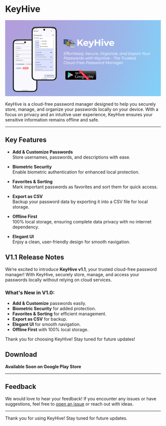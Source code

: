# KeyHive

![KeyHive Feature Graphic](screenshots/Key-Hive-Feature-Graphic-Coming-Soon.png)

KeyHive is a cloud-free password manager designed to help you securely store, manage, and organize your passwords locally on your device. With a focus on privacy and an intuitive user experience, KeyHive ensures your sensitive information remains offline and safe.

---

## Key Features

- **Add & Customize Passwords**  
  Store usernames, passwords, and descriptions with ease.

- **Biometric Security**  
  Enable biometric authentication for enhanced local protection.

- **Favorites & Sorting**  
  Mark important passwords as favorites and sort them for quick access.

- **Export as CSV**  
  Backup your password data by exporting it into a CSV file for local storage.

- **Offline First**  
  100% local storage, ensuring complete data privacy with no internet dependency.

- **Elegant UI**  
  Enjoy a clean, user-friendly design for smooth navigation.


## V1.1 Release Notes

We’re excited to introduce **KeyHive v1.1**, your trusted cloud-free password manager! With KeyHive, securely store, manage, and access your passwords locally without relying on cloud services.

### What's New in V1.0:
- **Add & Customize** passwords easily.
- **Biometric Security** for added protection.
- **Favorites & Sorting** for efficient management.
- **Export as CSV** for backup.
- **Elegant UI** for smooth navigation.
- **Offline First** with 100% local storage.

Thank you for choosing KeyHive! Stay tuned for future updates!

## Download

**Available Soon on Google Play Store**

---

## Feedback

We would love to hear your feedback! If you encounter any issues or have suggestions, feel free to [open an issue](https://github.com/ShyamSundhar1411/Key-Hive-Kotlin/issues) or reach out with ideas.

---

Thank you for using KeyHive! Stay tuned for future updates.

